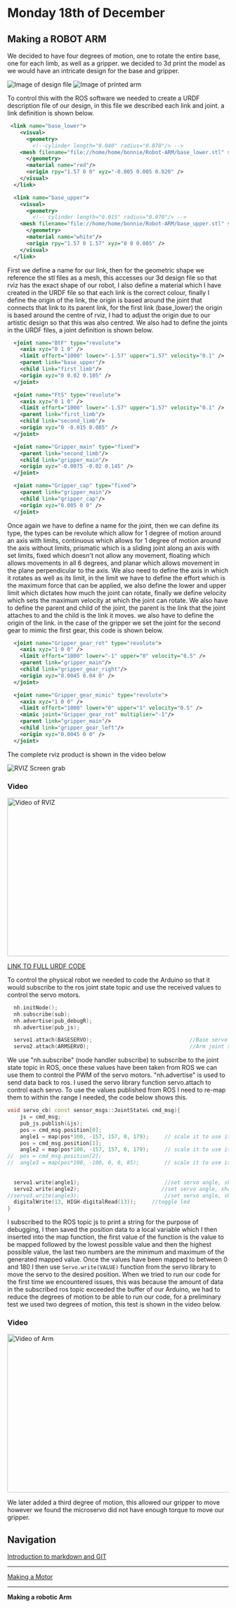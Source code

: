 # Monday 18th of December
## Making a ROBOT ARM
We decided to have four degrees of motion, one to rotate the entire base, one for each limb, as well as a gripper. we decided to 3d print the model as we would have an
intricate design for the base and gripper.

![Image of design file](https://raw.githubusercontent.com/AandJ/ROCO222/master/ROCO222_Img/STL-IMG.jpg "Image of design file")
![Image of printed arm](https://raw.githubusercontent.com/AandJ/ROCO222/master/ROCO222_Img/ROBOT-IMG.jpg "Image of printed arm")

To control this with the ROS software we needed to create a URDF description file of our design, in this file we described each link and joint.
a link definition is shown below.  

```xml
 <link name="base_lower">
    <visual>
      <geometry>
        <!--cylinder length="0.040" radius="0.070"/> -->
	<mesh filename="file://home/home/bonnie/Robot-ARM/base_lower.stl" scale="0.001 0.001 0.001" />
      </geometry>
	  <material name="red"/>
	  <origin rpy="1.57 0 0" xyz="-0.005 0.005 0.020" />
    </visual>
  </link>

  <link name="base_upper">
    <visual>
      <geometry>
        <!-- cylinder length="0.015" radius="0.070"/> -->
	<mesh filename="file://home/home/bonnie/Robot-ARM/base_upper.stl" scale="0.001 0.001 0.001" />
      </geometry>
	  <material name="white"/>
	  <origin rpy="1.57 0 1.57" xyz="0 0 0.005" />
    </visual>
  </link>
```

First we define a name for our link, then for the geometric shape we reference the stl files as a mesh, this accesses our 3d design file so that rviz has the exact shape of our robot,
I also define a material which I have created in the URDF file so that each link is the correct colour, finally I define the origin of the link, the origin is based around the joint that
connects that link to its parent link, for the first link (base_lower) the origin is based around the centre of rviz, I had to adjust the origin due to our artistic design so that this
was also centred. We also had to define the joints in the URDF files, a joint definition is shown below.

```xml
  <joint name="BtF" type="revolute">
    <axis xyz="0 1 0" />
    <limit effort="1000" lower="-1.57" upper="1.57" velocity="0.1" />
    <parent link="base_upper"/>
    <child link="first_limb"/>
    <origin xyz="0 0.02 0.105" />
  </joint>

  <joint name="FtS" type="revolute">
    <axis xyz="0 1 0" />
    <limit effort="1000" lower="-1.57" upper="1.57" velocity="0.1" />
    <parent link="first_limb"/>
    <child link="second_limb"/>
    <origin xyz="0 -0.015 0.085" />
  </joint>

  <joint name="Gripper_main" type="fixed">
    <parent link="second_limb"/>
    <child link="gripper_main"/>
    <origin xyz="-0.0075 -0.02 0.145" />
  </joint>

  <joint name="Gripper_cap" type="fixed">
    <parent link="gripper_main"/>
    <child link="gripper_cap"/>
    <origin xyz="0.005 0 0" />
  </joint>
```

Once again we have to define a name for the joint, then we can define its type, the types can be revolute which allow for 1 degree of motion around an axis with limits, continuous which
allows for 1 degree of motion around the axis without limits, prismatic which is a sliding joint along an axis with set limits, fixed which doesn't not allow any movement, floating which
allows movements in all 6 degrees, and planar which allows movement in the plane perpendicular to the axis.
We also need to define the axis in which it rotates as well as its limit, in the limit we have to define the effort which is the maximum force that can be applied, we also define the lower
and upper limit which dictates how much the joint can rotate, finally we define velocity which sets the maximum velocity at which the joint can rotate. We also have to define the parent and child of the joint, the parent is the link that the joint attaches to and the child is the link it moves. we also have to define the origin of the link. in the case of the gripper we set the joint for the second gear to mimic the first gear, this code is shown below.

```xml
  <joint name="Gripper_gear_rot" type="revolute">
    <axis xyz="1 0 0" />
    <limit effort="1000" lower="-1" upper="0" velocity="0.5" />
    <parent link="gripper_main"/>
    <child link="gripper_gear_right"/>
    <origin xyz="0.0045 0.04 0" />
  </joint>

  <joint name="Gripper_gear_mimic" type="revolute">
    <axis xyz="1 0 0" />
    <limit effort="1000" lower="0" upper="1" velocity="0.5" />
    <mimic joint="Gripper_gear_rot" multiplier="-1"/>
    <parent link="gripper_main"/>
    <child link="gripper_gear_left"/>
    <origin xyz="0.0045 0 0" />
  </joint>
```

The complete rviz product is shown in the video below

![RVIZ Screen grab](https://raw.githubusercontent.com/AandJ/ROCO222/master/ROCO222_Img/RVIZ-SCREENGRAB "RVIZ Screen grab")

### Video
<a href="https://www.youtube.com/watch?v=HuHuthRY6EE" target="_blank"><img src="http://img.youtube.com/vi/HuHuthRY6EE/0.jpg" alt="Video of RVIZ" width="640" height="360" border="0" /></a>

[LINK TO FULL URDF CODE](https://github.com/AandJ/ROCO222/blob/master/journal-urdf.md)

To control the physical robot we needed to code the Arduino so that it would subscribe to the ros joint state topic and use the received values to control the servo motors.

```cpp
  nh.initNode();
  nh.subscribe(sub);
  nh.advertise(pub_debugR);
  nh.advertise(pub_js);

  servo1.attach(BASESERVO);                               //Base servo attached to pin 5
  servo2.attach(ARMSERVO);                                //Arm joint servo attached to pin 6
```

We use "nh.subscribe" (node handler subscribe) to subscribe to the joint state topic in ROS, once these values have been taken from ROS we can use them to control the PWM of the servo motors. "nh.advertise" is used to send data back to ros. I used the servo library function servo.attach to control each servo. To use the values published from ROS I need to re-map them to within the range I needed, the code below shows this.

```cpp
void servo_cb( const sensor_msgs::JointState& cmd_msg){
    js = cmd_msg;
    pub_js.publish(&js);
    pos = cmd_msg.position[0];
    angle1 = map(pos*100, -157, 157, 0, 179);     // scale it to use it with the servo (value between 0 and 180)
    pos = cmd_msg.position[1];
    angle2 = map(pos*100, -157, 157, 0, 179);     // scale it to use it with the servo (value between 0 and 180)
//  pos = cmd_msg.position[2];
//  angle3 = map(pos*100, -100, 0, 0, 85);        // scale it to use it with the micro servo
    
  
  servo1.write(angle1);                           //set servo angle, should be from 0-180
  servo2.write(angle2);                          //set servo angle, should be from 0-180 
//servo3.write(angle3);                           //set servo angle, should be from 0-85
  digitalWrite(13, HIGH-digitalRead(13));  	  //toggle led
}
```

I subscribed to the ROS topic js to print a string for the purpose of debugging, I then saved the position data to a local variable which I then inserted into the map function, the first value of the function is the value to be mapped followed by the lowest possible value and then the highest possible value, the last two numbers are the minimum and maximum of the generated mapped value. Once the values have been mapped to between 0 and 180 I then use `Servo.write(VALUE)` function from the servo library to move the servo to the desired position. When we tried to run our code for the first time we encountered issues, this was because the amount of data in the subscribed ros topic exceeded the buffer of our Arduino, we had to reduce the degrees of motion to be able to run our code, for a preliminary test we used two degrees of motion, this test is shown in the video below.

### Video
<a href="https://www.youtube.com/watch?v=289UI_HXdns" target="_blank"><img src="http://img.youtube.com/vi/289UI_HXdns/0.jpg" alt="Video of Arm" width="640" height="360" border="0" /></a>

We later added a third degree of motion, this allowed our gripper to move however we found the microservo did not have enough torque to move our gripper.

## Navigation
[Introduction to markdown and GIT](https://github.com/AandJ/ROCO222/blob/master/journal.md)
***
[Making a Motor](https://github.com/AandJ/ROCO222/blob/master/journal-2.md)
***
__Making a robotic Arm__
